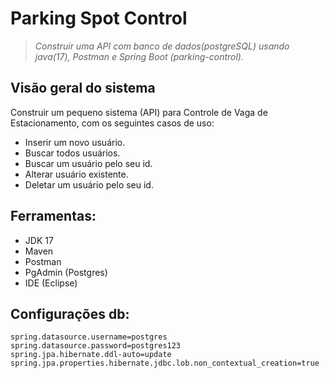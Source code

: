 # Parking Spot Control
> _Construir uma API com banco de dados(postgreSQL) usando java(17), Postman e Spring Boot (parking-control)._

## Visão geral do sistema
Construir um pequeno sistema (API) para Controle de Vaga de Estacionamento, com os seguintes casos de uso:

- Inserir um novo usuário.
- Buscar todos usuários.
- Buscar um usuário pelo seu id.
- Alterar usuário existente.
- Deletar um usuário pelo seu id.

## Ferramentas:
- JDK 17
- Maven
- Postman
- PgAdmin (Postgres)
- IDE (Eclipse)

## Configurações db:
```spring.datasource.url= jdbc:postgresql://localhost:5432/parking-control-db
spring.datasource.username=postgres
spring.datasource.password=postgres123
spring.jpa.hibernate.ddl-auto=update
spring.jpa.properties.hibernate.jdbc.lob.non_contextual_creation=true
```
